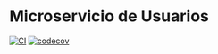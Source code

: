 # Microservicio de Usuarios
[![CI](https://github.com/Ubademy-G3/users.service/actions/workflows/test.yml/badge.svg)](https://github.com/Ubademy-G3/users.service/actions/workflows/test.yml)
[![codecov](https://codecov.io/gh/Ubademy-G3/users.service/branch/main/graph/badge.svg?token=5ODNFTLVGI)](https://codecov.io/gh/Ubademy-G3/users.service)
